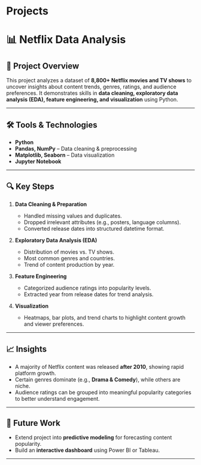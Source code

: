 # Projects

# 📊 Netflix Data Analysis

## 📌 Project Overview

This project analyzes a dataset of **8,800+ Netflix movies and TV shows** to uncover insights about content trends, genres, ratings, and audience preferences. It demonstrates skills in **data cleaning, exploratory data analysis (EDA), feature engineering, and visualization** using Python.

---

## 🛠️ Tools & Technologies

* **Python**
* **Pandas, NumPy** – Data cleaning & preprocessing
* **Matplotlib, Seaborn** – Data visualization
* **Jupyter Notebook**

---

## 🔍 Key Steps

1. **Data Cleaning & Preparation**

   * Handled missing values and duplicates.
   * Dropped irrelevant attributes (e.g., posters, language columns).
   * Converted release dates into structured datetime format.

2. **Exploratory Data Analysis (EDA)**

   * Distribution of movies vs. TV shows.
   * Most common genres and countries.
   * Trend of content production by year.

3. **Feature Engineering**

   * Categorized audience ratings into popularity levels.
   * Extracted year from release dates for trend analysis.

4. **Visualization**

   * Heatmaps, bar plots, and trend charts to highlight content growth and viewer preferences.

---

## 📈 Insights

* A majority of Netflix content was released **after 2010**, showing rapid platform growth.
* Certain genres dominate (e.g., **Drama & Comedy**), while others are niche.
* Audience ratings can be grouped into meaningful popularity categories to better understand engagement.

---

## 🚀 Future Work

* Extend project into **predictive modeling** for forecasting content popularity.
* Build an **interactive dashboard** using Power BI or Tableau.

---


